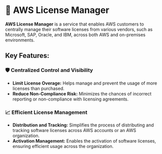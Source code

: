 # 📜 AWS License Manager

**AWS License Manager** is a service that enables AWS customers to centrally manage their software licenses from various vendors, such as Microsoft, SAP, Oracle, and IBM, across both AWS and on-premises environments.

## **Key Features:**

### 🛡️ **Centralized Control and Visibility**

- **Limit License Overage:** Helps manage and prevent the usage of more licenses than purchased.
- **Reduce Non-Compliance Risk:** Minimizes the chances of incorrect reporting or non-compliance with licensing agreements.

### 📈 **Efficient License Management**

- **Distribution and Tracking:** Simplifies the process of distributing and tracking software licenses across AWS accounts or an AWS organization.
- **Activation Management:** Enables the activation of software licenses, ensuring efficient usage across the organization.
